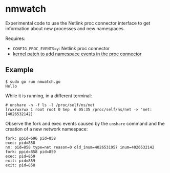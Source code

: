 # nmwatch

Experimental code to use the Netlink proc connector interface to get information about new processes and new namespaces.

Requires:
- `CONFIG_PROC_EVENTS=y`: Netlink proc connector
- [kernel patch to add namespace events in the proc connector](https://github.com/kinvolk/linux/commits/alban/cn_proc_nm)

## Example

```
$ sudo go run nmwatch.go
Hello
```

While it is running, in a different terminal:
```
# unshare -n -f ls -l /proc/self/ns/net
lrwxrwxrwx 1 root root 0 Sep  6 05:35 /proc/self/ns/net -> 'net:[4026532142]'
```

Observe the fork and exec events caused by the `unshare` command and the creation of a new network namespace:
```
fork: ppid=696 pid=858
exec: pid=858
nm: pid=858 type=net reason=0 old_inum=4026531957 inum=4026532142
fork: ppid=858 pid=859
exec: pid=859
exit: pid=859
exit: pid=858
```

